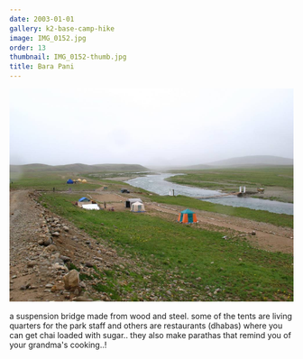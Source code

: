 ```yaml
---
date: 2003-01-01
gallery: k2-base-camp-hike
image: IMG_0152.jpg
order: 13
thumbnail: IMG_0152-thumb.jpg
title: Bara Pani
---
```


![Bara Pani](./IMG_0152.jpg)

a suspension bridge made from wood and steel. some of the tents are living quarters for the park staff and others are restaurants (dhabas) where you can get chai loaded with sugar.. they also make parathas that remind you of your grandma's cooking..!